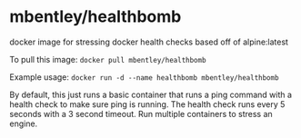 mbentley/healthbomb
===================

docker image for stressing docker health checks
based off of alpine:latest

To pull this image:
`docker pull mbentley/healthbomb`

Example usage:
`docker run -d --name healthbomb mbentley/healthbomb`

By default, this just runs a basic container that runs a ping command with a health check to make sure ping is running. The health check runs every 5 seconds with a 3 second timeout. Run multiple containers to stress an engine.
